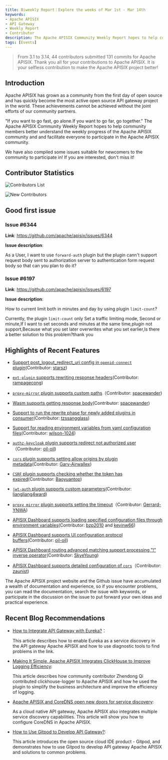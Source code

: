 ```yaml
---
title: Biweekly Report｜Explore the weeks of Mar 1st - Mar 14th
keywords:
- Apache APISIX
- API Gateway
- Weekly Report
- Contributor
description: The Apache APISIX Community Weekly Report hopes to help community members better understand the weekly progress of the Apache APISIX community and and facilitate everyone to participate in the Apache APISIX community.
tags: [Events]
---
```


> From 3.1 to 3.14, 44 contributors submitted 131 commits for Apache APISIX. Thank you all for your contributions to Apache APISIX. It is your selfless contribution to make the Apache APISIX project better!

<!--truncate-->

## Introduction

Apache APISIX has grown as a community from the first day of open source and has quickly become the most active open source API gateway project in the world. These achievements cannot be achieved without the joint efforts of our community partners.

"If you want to go fast, go alone.If you want to go far, go together." The Apache APISIX Community Weekly Report hopes to help community members better understand the weekly progress of the Apache APISIX community and and facilitate everyone to participate in the Apache APISIX community.

We have also compiled some issues suitable for newcomers to the community to participate in! If you are interested, don't miss it!

## Contributor Statistics

![Contributors List](https://static.apiseven.com/202108/1647397912415-95b2e4c4-02f1-4cd7-8cfa-c53346e8eb42.jpg)

![New Contributors](https://static.apiseven.com/202108/1647397912458-f3a7d62e-0b03-45ef-a492-7bc59ac8cf33.png)

## Good first issue

### Issue #6344

**Link**: https://github.com/apache/apisix/issues/6344

**Issue description**:

As a User, I want to use `forward-auth` plugin but the plugin cann't support request body sent to authorization server to authentication form request body so that can you plan to do it?

### Issue #6197

**Link**: https://github.com/apache/apisix/issues/6197

**Issue description**:

How to current limit both in minutes and day by using plugin `limit-count`?

Currently, the plugin `limit-count` only Set a traffic limiting mode, Second or minute,If I want to set seconds and minutes at the same time,plugin not support,Because what you set later overwrites what you set earlier,Is there a better solution to this problem?thank you

## Highlights of Recent Features

- [Support post_logout_redirect_uri config in `openid-connect` plugin](https://github.com/apache/apisix/pull/6455)(Contributor: [starsz](https://github.com/starsz))

- [`ext-plugin` supports rewriting response headers](https://github.com/apache/apisix/pull/6426)(Contributor: [rampagecong](https://github.com/rampagecong))

- [`proxy-mirror` plugin supports custom paths](https://github.com/apache/apisix/pull/6506)（Contributor: [spacewander](https://github.com/spacewander))

- [Wasm supports getting response body](https://github.com/apache/apisix/pull/6514)(Contributor: [spacewander](https://github.com/spacewander))

- [Support to run the rewrite phase for newly added plugins in consumer](https://github.com/apache/apisix/pull/6502)(Contributor: [tzssangglass](https://github.com/tzssangglass))

- [Support for reading environment variables from yaml configuration files](https://github.com/apache/apisix/pull/6505)(Contributor: [wilson-1024](https://github.com/wilson-1024))

- [`authz-keycloak` plugin supports redirect not authorized user](https://github.com/apache/apisix/pull/6485)（Contributor: [oil-oil](https://github.com/oil-oil))

- [`cors` plugin supports setting allow origins by plugin metadata](https://github.com/apache/apisix/pull/6546)(Contributor: [Gary-Airwallex](https://github.com/Gary-Airwallex))

- [`CSRF` plugin supports checking whether the token has expired](https://github.com/apache/apisix/pull/6201)(Contributor: [Baoyuantop](https://github.com/Baoyuantop))

- [`jwt-auth` plugin supports custom parameters](https://github.com/apache/apisix/pull/6561)(Contributor: [liangliang4ward](https://github.com/liangliang4ward))

- [`proxy mirror` plugin supports setting the timeout](https://github.com/apache/apisix/pull/6562)（Contributor: [Gerrard-YNWA](https://github.com/Gerrard-YNWA))

- [APISIX Dashboard supports loading specified configuration files through environment variables](https://github.com/apache/apisix-dashboard/pull/2293)(Contributor: [bzp2010](https://github.com/bzp2010) and [kevinw66](https://github.com/kevinw66))

- [APISIX Dashboard supports UI configuration protocol buffers](https://github.com/apache/apisix-dashboard/pull/2320)(Contributor: [oil-oil](https://github.com/oil-oil))

- [APISIX Dashboard routing advanced matching support processing "!" inverse operator](https://github.com/apache/apisix-dashboard/pull/2364)(Contributor: [SkyeYoung](https://github.com/SkyeYoung))

- [APISIX Dashboard supports detailed configuration of `cors`](https://github.com/apache/apisix-dashboard/pull/2341)（Contributor: [zaunist](https://github.com/zaunist))

The Apache APISIX project website and the Github issue have accumulated a wealth of documentation and experience, so if you encounter problems, you can read the documentation, search the issue with keywords, or participate in the discussion on the issue to put forward your own ideas and practical experience.

## Recent Blog Recommendations

- [How to Integrate API Gateway with Eureka?](https://apisix.apache.org/blog/2022/03/05/apisix-integration-eureka-service-discovery)：

  This article describes how to enable Eureka as a service discovery in the API gateway Apache APISIX and how to use diagnostic tools to find problems in the link.

- [Making It Simple, Apache APISIX Integrates ClickHouse to Improve Logging Efficiency](https://apisix.apache.org/blog/2022/03/04/apigateway-clickhouse-makes-logging-easier):

  This article describes how community contributor Zhendong Qi contributed clickhouse-logger to Apache APISIX and how he used the plugin to simplify the business architecture and improve the efficiency of logging.

- [Apache APISIX and CoreDNS open new doors for service discovery](https://apisix.apache.org/blog/2022/03/04/apisix-uses-coredns-enable-service-discovery):

  As a cloud native API gateway, Apache APISIX also integrates multiple service discovery capabilities. This article will show you how to configure CoreDNS in Apache APISIX.

- [How to Use Gitpod to Develop API Gateway?](https://apisix.apache.org/blog/2022/03/03/develop-apisix-with-gitpod):

  This article introduces the open source cloud IDE product - Gitpod, and demonstrates how to use Gitpod to develop API gateway Apache APISIX and solutions to common problems.
